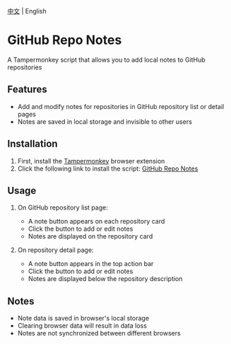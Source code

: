 [中文](README.zh.md) | English

# GitHub Repo Notes

A Tampermonkey script that allows you to add local notes to GitHub repositories

## Features

- Add and modify notes for repositories in GitHub repository list or detail pages
- Notes are saved in local storage and invisible to other users

## Installation

1. First, install the [Tampermonkey](https://www.tampermonkey.net/) browser extension
2. Click the following link to install the script:
   [GitHub Repo Notes](https://update.greasyfork.org/scripts/535967/GitHub%20Repo%20Notes.user.js)

## Usage

1. On GitHub repository list page:
   - A note button appears on each repository card
   - Click the button to add or edit notes
   - Notes are displayed on the repository card

2. On repository detail page:
   - A note button appears in the top action bar
   - Click the button to add or edit notes
   - Notes are displayed below the repository description

## Notes

- Note data is saved in browser's local storage
- Clearing browser data will result in data loss
- Notes are not synchronized between different browsers